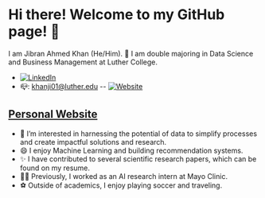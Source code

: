 # Hi there! Welcome to my GitHub page! 👋

I am Jibran Ahmed Khan (He/Him).
🔭 I am double majoring in Data Science and Business Management at Luther College.
- [![LinkedIn](https://img.shields.io/badge/-LinkedIn-blue?style=flat-square&logo=linkedin)](http://www.linkedin.com/in/JibranAkhan)
- 📪: khanji01@luther.edu
--  [![Website](https://img.shields.io/badge/-Website-black?style=flat-square&logo=Internet%20Explorer)](https://khanji0.github.io/Portfolio/)

[Personal Website](https://khanji0.github.io/Portfolio/) 
---

- 👀 I’m interested in harnessing the potential of data to simplify processes and create impactful solutions and research.
- 😄 I enjoy Machine Learning and building recommendation systems.
- ✨ I have contributed to several scientific research papers, which can be found on my resume.
- 👨‍💻 Previously, I worked as an AI research intern at Mayo Clinic.
- ⚽️ Outside of academics, I enjoy playing soccer and traveling.


